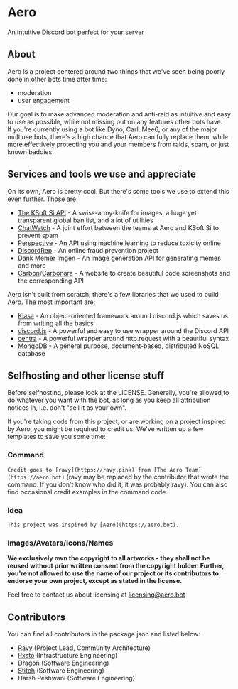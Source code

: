 # Aero

An intuitive Discord bot perfect for your server

## About

Aero is a project centered around two things that we've seen being poorly done in other bots time after time:
- moderation
- user engagement

Our goal is to make advanced moderation and anti-raid as intuitive and easy to use as possible, while not missing out on any features other bots have.  
If you're currently using a bot like Dyno, Carl, Mee6, or any of the major multiuse bots, there's a high chance that Aero can fully replace them, while more effectively protecting you and your members from raids, spam, or just known baddies.


## Services and tools we use and appreciate

On its own, Aero is pretty cool. But there's some tools we use to extend this even further. Those are:
- [The KSoft.Si API](https://api.ksoft.si) - A swiss-army-knife for images, a huge yet transparent global ban list, and a lot of utilities
- [ChatWatch](https://chatwat.ch) - A joint effort between the teams at Aero and KSoft.Si to prevent spam
- [Perspective](https://www.perspectiveapi.com/) - An API using machine learning to reduce toxicity online
- [DiscordRep](https://discordrep.com) - An online fraud prevention project
- [Dank Memer Imgen](https://dankmemer.services/) - An image generation API for generating memes and more
- [Carbon](https://carbon.now.sh/)/[Carbonara](https://github.com/petersolopov/carbonara) - A website to create beautiful code screenshots and the corresponding API

Aero isn't built from scratch, there's a few libraries that we used to build Aero. The most important are:
- [Klasa](https://klasa.js.org) - An object-oriented framework around discord.js which saves us from writing all the basics
- [discord.js](https://discord.js.org) - A powerful and easy to use wrapper around the Discord API
- [centra](https://github.com/ethanent/centra) - A powerful wrapper around http.request with a beautiful syntax
- [MongoDB](https://www.mongodb.com/) - A general purpose, document-based, distributed NoSQL database


## Selfhosting and other license stuff

Before selfhosting, please look at the LICENSE. Generally, you're allowed to do whatever you want with the bot, as long as you keep all attribution notices in, i.e. don't "sell it as your own".

If you're taking code from this project, or are working on a project inspired by Aero, you might be required to credit us. We've written up a few templates to save you some time:

### Command
`Credit goes to [ravy](https://ravy.pink) from [The Aero Team](https://aero.bot)` (ravy may be replaced by the contributor that wrote the command. If you don't know who did it, it was probably ravy). You can also find occasional credit examples in the command code.

### Idea
`This project was inspired by [Aero](https://aero.bot).`

### Images/Avatars/Icons/Names
**We exclusively own the copyright to all artworks - they shall not be reused without prior written consent from the copyright holder. Further, you're not allowed to use the name of our project or its contributors to endorse your own project, except as stated in the license.**

Feel free to contact us about licensing at licensing@aero.bot


## Contributors

You can find all contributors in the package.json and listed below:
- [Ravy](https://ravy.pink) (Project Lead, Community Architecture)
- [Rxsto](https://rxs.to) (Infrastructure Engineering)
- [Dragon](https://dragondev.party/) (Software Engineering)
- [Stitch](https://github.com/Soumil07/) (Software Engineering)
- Harsh Peshwani (Software Engineering)
